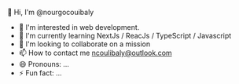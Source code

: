 👋 Hi, I'm @nourgocouibaly
- 👀 I'm interested in web development.
- 🌱 I'm currently learning NextJs / ReacJs / TypeScript / Javascript
- 💞️ I'm looking to collaborate on a mission
- 📫 How to contact me ncoulibaly@outlook.com
- 😄 Pronouns: ...
- ⚡ Fun fact: ...
  
<!---
nourgocoulibaly/nourgocoulibaly is a ✨ special ✨ repository because its `README.md` (this file) appears on your GitHub profile.
You can click the Preview link to take a look at your changes.
--->

